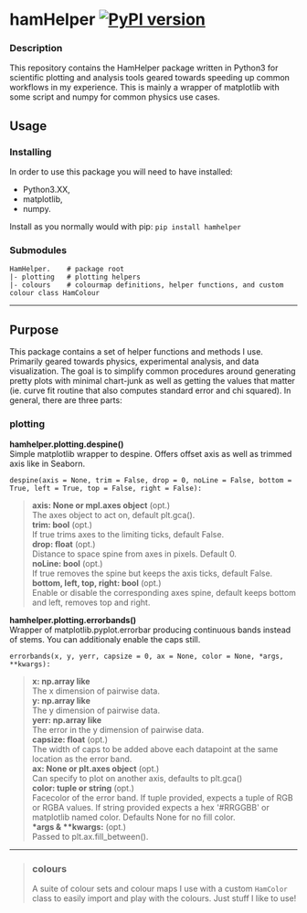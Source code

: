 # hamHelper [![PyPI version](https://badge.fury.io/py/hamhelper.svg)](https://badge.fury.io/py/hamhelper)

### Description
This repository contains the HamHelper package written in Python3 for scientific plotting and analysis tools geared towards speeding up common workflows in my experience. This is mainly a wrapper of matplotlib with some script and numpy for common physics use cases.


## Usage

### Installing

In order to use this package you will need to have installed:  
 - Python3.XX,  
 - matplotlib,  
 - numpy.  
 
Install as you normally would with pip: `pip install hamhelper`

### Submodules

```
HamHelper.    # package root
|- plotting   # plotting helpers
|- colours    # colourmap definitions, helper functions, and custom colour class HamColour 
```

---
## Purpose

This package contains a set of helper functions and methods I use. Primarily geared towards physics, experimental analysis, and data visualization. The goal is to simplify common procedures around generating pretty plots with minimal chart-junk as well as getting the values that matter (ie. curve fit routine that also computes standard error and chi squared). In general, there are three parts:

### plotting
**hamhelper.plotting.despine()**  
Simple matplotlib wrapper to despine. Offers offset axis as well as trimmed axis like in Seaborn.  
```
despine(axis = None, trim = False, drop = 0, noLine = False, bottom = True, left = True, top = False, right = False):  
```
> **axis: None or mpl.axes object** (opt.)  
>     The axes object to act on, default plt.gca().  
> **trim: bool** (opt.)  
>     If true trims axes to the limiting ticks, default False.  
> **drop: float** (opt.)  
>     Distance to space spine from axes in pixels. Default 0.  
> **noLine: bool** (opt.)  
>     If true removes the spine but keeps the axis ticks, default False.  
> **bottom, left, top, right: bool** (opt.)  
>     Enable or disable the corresponding axes spine, default keeps bottom and left, removes top and right.  


**hamhelper.plotting.errorbands()**  
Wrapper of matplotlib.pyplot.errorbar producing continuous bands instead of stems. You can additionaly enable the caps still.  
```
errorbands(x, y, yerr, capsize = 0, ax = None, color = None, *args, **kwargs):  
```
> **x: np.array like**  
>     The x dimension of pairwise data.  
> **y: np.array like**  
>     The y dimension of pairwise data.  
> **yerr: np.array like**  
>     The error in the y dimension of pairwise data.  
> **capsize: float** (opt.)  
>     The width of caps to be added above each datapoint at the same location as the error band.  
> **ax: None or plt.axes object** (opt.)  
>     Can specify to plot on another axis, defaults to plt.gca()  
> **color: tuple or string** (opt.)  
>     Facecolor of the error band. If tuple provided, expects a tuple of RGB or RGBA values. If string provided expects a hex '#RRGGBB' or matplotlib named color. Defaults None for no fill color.  
> <b>\*args & \*\*kwargs:</b> (opt.)  
>     Passed to plt.ax.fill\_between().  

---
> ### colours
> A suite of colour sets and colour maps I use with a custom `HamColor` class to easily import and play with the colours. Just stuff I like to use!
